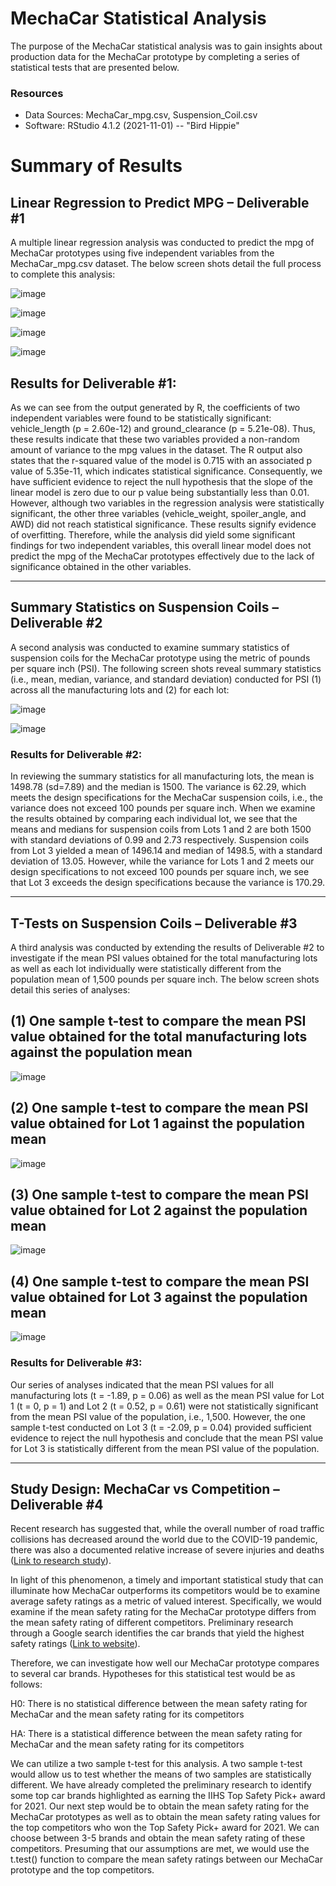 # MechaCar Statistical Analysis
The purpose of the MechaCar statistical analysis was to gain insights about production data for the MechaCar prototype by completing a series of statistical tests that are presented below. 

### Resources
- Data Sources: MechaCar_mpg.csv, Suspension_Coil.csv
- Software: RStudio 4.1.2 (2021-11-01) -- "Bird Hippie"

# Summary of Results

## Linear Regression to Predict MPG – Deliverable #1
A multiple linear regression analysis was conducted to predict the mpg of MechaCar prototypes using five independent variables from the MechaCar_mpg.csv dataset. The below screen shots detail the full process to complete this analysis:

![image](https://user-images.githubusercontent.com/85533099/143725000-7056dd08-859a-45f7-8458-2cf2161391ab.png)

![image](https://user-images.githubusercontent.com/85533099/143724997-8fffb058-de34-4301-8524-023e07eb6bd7.png)

![image](https://user-images.githubusercontent.com/85533099/143725001-8c035e74-b143-4389-a185-2a8897722ae2.png)

![image](https://user-images.githubusercontent.com/85533099/143725005-afd1e002-a257-423b-88bf-fac5728140e7.png)

## Results for Deliverable #1:
As we can see from the output generated by R, the coefficients of two independent variables were found to be statistically significant: vehicle_length (p = 2.60e-12) and ground_clearance (p = 5.21e-08). Thus, these results indicate that these two variables provided a non-random amount of variance to the mpg values in the dataset. The R output also states that the r-squared value of the model is 0.715 with an associated p value of 5.35e-11, which indicates statistical significance. Consequently, we have sufficient evidence to reject the null hypothesis that the slope of the linear model is zero due to our p value being substantially less than 0.01. However, although two variables in the regression analysis were statistically significant, the other three variables (vehicle_weight, spoiler_angle, and AWD) did not reach statistical significance. These results signify evidence of overfitting.  Therefore, while the analysis did yield some significant findings for two independent variables, this overall linear model does not predict the mpg of the MechaCar prototypes effectively due to the lack of significance obtained in the other variables.

--------------------------------------------------------------------------------------------------------------------------------------

## Summary Statistics on Suspension Coils – Deliverable #2
A second analysis was conducted to examine summary statistics of suspension coils for the MechaCar prototype using the metric of pounds per square inch (PSI). The following screen shots reveal summary statistics (i.e., mean, median, variance, and standard deviation) conducted for PSI (1) across all the manufacturing lots and (2) for each lot:

![image](https://user-images.githubusercontent.com/85533099/143725041-0d8f47b7-5e9b-4b7e-b8ed-ce6b69f7fb66.png)

![image](https://user-images.githubusercontent.com/85533099/143725044-537ffe64-f0ad-41c3-9777-bbf28a7bdaa9.png)

### Results for Deliverable #2:
In reviewing the summary statistics for all manufacturing lots, the mean is 1498.78 (sd=7.89) and the median is 1500. The variance is 62.29, which meets the design specifications for the MechaCar suspension coils, i.e., the variance does not exceed 100 pounds per square inch. When we examine the results obtained by comparing each individual lot, we see that the means and medians for suspension coils from Lots 1 and 2 are both 1500 with standard deviations of 0.99 and 2.73 respectively. Suspension coils from Lot 3 yielded a mean of 1496.14 and median of 1498.5, with a standard deviation of 13.05. However, while the variance for Lots 1 and 2 meets our design specifications to not exceed 100 pounds per square inch, we see that Lot 3 exceeds the design specifications because the variance is 170.29.  

--------------------------------------------------------------------------------------------------------------------------------------

## T-Tests on Suspension Coils – Deliverable #3
A third analysis was conducted by extending the results of Deliverable #2 to investigate if the mean PSI values obtained for the total manufacturing lots as well as each lot individually were statistically different from the population mean of 1,500 pounds per square inch. The below screen shots detail this series of analyses:

## (1) One sample t-test to compare the mean PSI value obtained for the total manufacturing lots against the population mean

![image](https://user-images.githubusercontent.com/85533099/143725057-ddab78db-97a3-4a52-b41c-91ecd8e17270.png)

## (2) One sample t-test to compare the mean PSI value obtained for Lot 1 against the population mean

![image](https://user-images.githubusercontent.com/85533099/143725062-de2f9770-93a7-4632-a868-e0c0dcc81d3d.png)

## (3) One sample t-test to compare the mean PSI value obtained for Lot 2 against the population mean

![image](https://user-images.githubusercontent.com/85533099/143725070-e5390bd2-c2fc-440a-ac20-efe091eb970b.png)

## (4) One sample t-test to compare the mean PSI value obtained for Lot 3 against the population mean

![image](https://user-images.githubusercontent.com/85533099/143725082-50953625-b1df-4f30-8574-01644c461b09.png)

### Results for Deliverable #3:
Our series of analyses indicated that the mean PSI values for all manufacturing lots (t = -1.89, p = 0.06) as well as the mean PSI value for Lot 1 (t = 0, p = 1) and Lot 2 (t = 0.52, p = 0.61) were not statistically significant from the mean PSI value of the population, i.e., 1,500. However, the one sample t-test conducted on Lot 3 (t = -2.09, p = 0.04) provided sufficient evidence to reject the null hypothesis and conclude that the mean PSI value for Lot 3 is statistically different from the mean PSI value of the population. 

--------------------------------------------------------------------------------------------------------------------------------------

## Study Design: MechaCar vs Competition – Deliverable #4

Recent research has suggested that, while the overall number of road traffic collisions has decreased around the world due to the COVID-19 pandemic, there was also a documented relative increase of severe injuries and deaths ([Link to research study](https://wjes.biomedcentral.com/articles/10.1186/s13017-021-00395-8)).

In light of this phenomenon, a timely and important statistical study that can illuminate how MechaCar outperforms its competitors would be to examine average safety ratings as a metric of valued interest. Specifically, we would examine if the mean safety rating for the MechaCar prototype differs from the mean safety rating of different competitors. Preliminary research through a Google search identifies the car brands that yield the highest safety ratings ([Link to website](https://www.caranddriver.com/features/g20955601/safest-cars/)).

Therefore, we can investigate how well our MechaCar prototype compares to several car brands.  Hypotheses for this statistical test would be as follows:

  H0: There is no statistical difference between the mean safety rating for MechaCar and the mean safety rating for its competitors
  
  HA: There is a statistical difference between the mean safety rating for MechaCar and the mean safety rating for its competitors

We can utilize a two sample t-test for this analysis. A two sample t-test would allow us to test whether the means of two samples are statistically different. We have already completed the preliminary research to identify some top car brands highlighted as earning the IIHS Top Safety Pick+ award for 2021. Our next step would be to obtain the mean safety rating for the MechaCar prototypes as well as to obtain the mean safety rating values for the top competitors who won the Top Safety Pick+ award for 2021. We can choose between 3-5 brands and obtain the mean safety rating of these competitors. Presuming that our assumptions are met, we would use the t.test() function to compare the mean safety ratings between our MechaCar prototype and the top competitors. 






